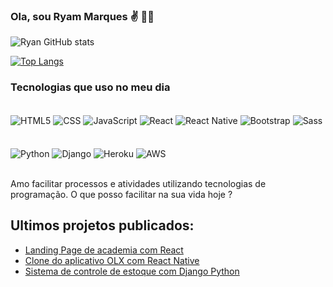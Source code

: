 ### Ola, sou Ryam Marques ✌️ 👨‍💻

![Ryan GitHub stats](https://github-readme-stats.vercel.app/api?username=ryaMarks&show_icons=true&theme=dark&locale=es)

[![Top Langs](https://github-readme-stats.vercel.app/api/top-langs/?username=ryaMarks&hide_progress=true)](https://github.com/anuraghazra/github-readme-stats)

### Tecnologias que uso no meu dia


<div style='display: inline_block'></br>
    <img 
        align="center" 
        alt="HTML5" 
        src="https://img.shields.io/badge/HTML5-E34F26?style=for-the-badge&logo=html5&logoColor=white"
    />
    <img 
        align="center" 
        alt="CSS" 
        src="https://img.shields.io/badge/CSS3-1572B6?style=for-the-badge&logo=css3&logoColor=white" 
    />
    <img 
        align="center" 
        alt="JavaScript" 
        src="https://img.shields.io/badge/JavaScript-F7DF1E?style=for-the-badge&logo=javascript&logoColor=black" 
    />
    <img 
        align="center" 
        alt="React" 
        src="https://img.shields.io/badge/React-20232A?style=for-the-badge&logo=react&logoColor=61DAFB" 
    />
    <img 
        align="center" 
        alt="React  Native" 
        src="https://img.shields.io/badge/React_Native-20232A?style=for-the-badge&logo=react&logoColor=61DAFB" 
    />
    <img 
        align="center" 
        alt="Bootstrap" 
        src="https://img.shields.io/badge/Bootstrap-563D7C?style=for-the-badge&logo=bootstrap&logoColor=white"
    />
    <img 
        align="center" 
        alt="Sass" 
        src="https://img.shields.io/badge/Sass-CC6699?style=for-the-badge&logo=sass&logoColor=white"
    />
</div><br/>

<div style='display: inline_block'></br>
    <img 
        align="center" 
        alt="Python" 
        src="https://img.shields.io/badge/Python-3776AB?style=for-the-badge&logo=python&logoColor=white"     
    />
    <img 
        align="center" 
        alt="Django" 
        src="https://img.shields.io/badge/Django-092E20?style=for-the-badge&logo=django&logoColor=white"
    />
    <img 
        align="center" 
        alt="Heroku" 
        src="https://img.shields.io/badge/Heroku-430098?style=for-the-badge&logo=heroku&logoColor=white"
    />
    <img 
        align="center" 
        alt="AWS" 
        src="https://img.shields.io/badge/Amazon_AWS-232F3E?style=for-the-badge&logo=amazon-aws&logoColor=white"
    />
</div><br/>

Amo facilitar processos e atividades utilizando tecnologias de programação. O que posso facilitar na sua vida hoje ?

## Ultimos projetos publicados:
- [Landing Page de academia com React]()
- [Clone do aplicativo OLX com React Native]()
- [Sistema de controle de estoque com Django Python]()
